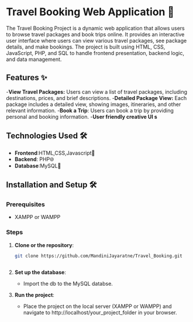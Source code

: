 
# Travel Booking Web Application 🚀

The Travel Booking Project is a dynamic web application that allows users to browse travel packages and book trips online. It provides an interactive user interface where users can view various travel packages, see package details, and make bookings. The project is built using HTML, CSS, JavaScript, PHP, and SQL to handle frontend presentation, backend logic, and data management.

## Features ✨

-**View Travel Packages:** Users can view a list of travel packages, including destinations, prices, and brief descriptions.
-**Detailed Package View:** Each package includes a detailed view, showing images, itineraries, and other relevant information.
-**Book a Trip**: Users can book a trip by providing personal and booking information.
-**User friendly creative UI s**

## Technologies Used 🛠️

* **Frontend**:HTML,CSS,Javascript🎨
* **Backend**: PHP🌐
* **Database**:MySQL💾


## Installation and Setup 🛠️

### Prerequisites

- XAMPP or WAMPP 

### Steps

1. **Clone or the repository**:
   ```bash
   git clone https://github.com/MandiniJayaratne/Travel_Booking.git
  

2. **Set up the database**:
   - Import the db to the MySQL databse.
     

3. **Run the project**:
   - Place the project on the local server (XAMPP or WAMPP) and navigate to http://localhost/your_project_folder in your browser.
  


